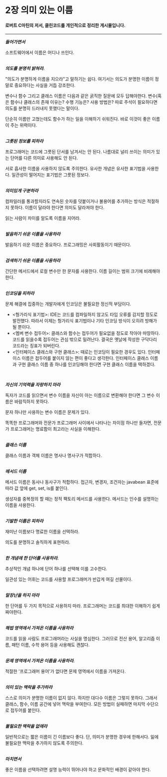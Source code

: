 # 2장 의미 있는 이름
#### 로버트 C마틴의 저서, 클린코드를 개인적으로 정리한 게시물입니다.
---

***들어가면서***

소프트웨어에서 이름은 어디나 쓰인다.  
<br>


***의도를 분명히 밝혀라.***

"의도가 분명하게 이름을 지으라"고 말하기는 쉽다. 여기서는 의도가 분명한 이름이 정말로 중요하다는 사실을 거듭 강조한다.

변수나 함수 그리고 클래스 이름은 다음과 같은 굵직한 질문에 모두 답해야한다. 변수(혹은 함수나 클래스의 존재 이유는? 수행 기능은? 사용 방법은? 따로 주석이 필요하다면 의도를 분명히 드러내지 못했다는 말이다.

단순히 이름만 고쳤는데도 함수가 하는 일을 이해하기 쉬워진다. 바로 이것이 좋은 이름이 주는 위력이다.  
<br>

***그릇된 정보를 피하라***

프로그래머는 코드에 그릇된 단서를 남겨서는 안 된다. 나름대로 널리 쓰이는 의미가 있는 단어를 다른 의미로 사용해도 안 된다.

서로 흡사한 이름을 사용하지 않도록 주의한다. 유사한 개념은 유사한 표기법을 사용한다. 일관성이 떨어지는 표기법은 그릇된 정보다.  
<br>

***의미있게 구분하라***

컴파일러를 통과할지라도 연속된 숫자를 덧붙이거나 불용어를 추가하는 방식은 적절하지 못하다. 이름이 달라야 한다면 의미도 달라져야 한다.

읽는 사람이 차이를 알도록 이름을 지어라.  
<br>

***발음하기 쉬운 이름을 사용하라***

발음하기 쉬운 이름은 중요하다. 프로그래밍은 사회활동이기 때문이다.  
<br>

***검색하기 쉬운 이름을 사용하라***

간단한 메서드에서 로컬 변수만 한 문자를 사용한다. 이름 길이는 범위 크기에 비례해야 한다.  
<br>

***인코딩을 피하라***

문제 해결에 집중하는 개발자에게 인코딩은 불필요한 정신적 부담이다.

- <헝가리식 표기법>: IDE는 코드를 컴파일하지 않고도 타입 오류를 감지할 정도로 발전했다. 따라서 이제는 헝가리식 표기법이나 기타 인코딩 방식이 오히려 방해가 될 뿐이다.
- <멤버 변수 접두어>: 클래스와 함수는 접두어가 필요없을 정도로 작아야 마땅하다.
코드를 읽을수록 접두어는 관심 밖으로 밀려난다. 결국은 옛날에 작성한 구닥다리 코드라는 징표가 되버린다.
- <인터페이스 클래스와 구현 클래스>: 때로는 인코딩이 필요한 경우도 있다.
인터페이스 이름은 접두어를 붙이지 않는 편이 좋다고 생각한다. 인터페이스 클래스 이름과 구현 클래스 이름 중 하나를 인코딩해야 한다면 구현 클래스 이름을 택하겠다.  
<br>

***자신의 기억력을 자랑하지 마라***

독자가 코드를 읽으면서 변수 이름을 자신이 아는 이름으로 변환해야 한다면 그 변수 이름은 바람직하지 못하다.

문자 하나만 사용하는 변수 이름은 문제가 있다.

똑똑한 프로그래머와 전문가 프로그래머 사이에서 나타나는 차이점 하나만 들자면, 전문가 프로그래머는 명료함이 최고라는 사실을 이해한다.  
<br>

***클래스 이름***

클래스 이름과 객체 이름은 명사나 명사구가 적합하다.  
<br>

***메서드 이름***

메서드 이름은 동사나 동사구가 적합하다. 접근자, 변경자, 조건자는 javabean 표준에 따라 값 앞에 get, set, is를 붙인다.

생성자를 중복정의 할 때는 정적 팩토리 메서드를 사용한다. 메서드는 인수를 설명하는 이름을 사용한다.  
<br>

***기발한 이름은 피하라***

재미난 이름보다 명료한 이름을 선택하라.

의도를 분명하고 솔직하게 표현하라.  
<br>

***한 개념에 한 단어를 사용하라.***

추상적인 개념 하나에 단어 하나를 선택해 이를 고수한다.

일관성 있는 어휘는 코드를 사용할 프로그래머가 반갑게 여길 선물이다.  
<br>

***말장난을 하지 마라***

한 단어를 두 가지 목적으로 사용하지 마라.
프로그래머는 코드를 최대한 이해하기 쉽게 짜야한다.  
<br>

***해법 영역에서 가져온 이름을 사용하라***

코드를 읽을 사람도 프로그래머라는 사실을 명심한다. 그러므로 전산 용어, 알고리즘 이름, 패턴 이름, 수학 용어 등을 사용해도 괜찮다.  
<br>

***문제 영역에서 가져온 이름을 사용하라.***

적절한 '프로그래머 용어'가 없다면 문제 영역에서 이름을 가져온다.  
<br>

***의미 있는 맥락을 추가하라***

스스로 의미가 분명한 이름이 없지 않다. 하지만 대다수 이름은 그렇지 못하다. 그래서 클래스, 함수, 이름 공간에 넣어 맥락을 부여한다. 모든 방법이 실패하면 마지막 수단으로 접두어를 붙인다.  
<br>

***불필요한 맥락을 없애라***

일반적으로는 짧은 이름이 긴 이름보다 좋다. 단, 의미가 분명한 경우에 한해서다. 읾에 불필요한 맥락을 추가하지 않도록 주의한다.  
<br>

***마치면서***

좋은 이름을 선택하려면 설명 능력이 뛰어나야 하고 문화적인 배경이 같아야 한다.  
<br>

